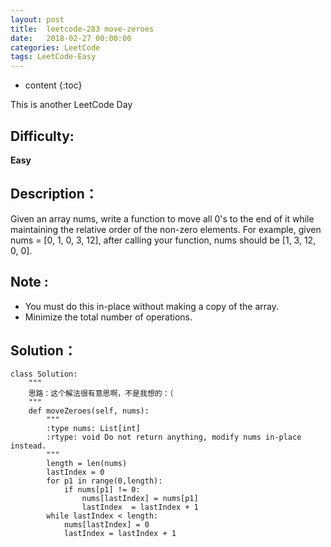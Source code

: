 ```yaml
---
layout: post
title:  leetcode-283 move-zeroes
date:   2018-02-27 00:00:00
categories: LeetCode
tags: LeetCode-Easy
---
```


* content
{:toc}

This is another LeetCode Day

## Difficulty:

**Easy**

## Description：

Given an array nums, write a function to move all 0's to the end of it 
while maintaining the relative order of the non-zero elements.
For example, given nums = [0, 1, 0, 3, 12], after calling your function, 
nums should be [1, 3, 12, 0, 0].

## Note :

- You must do this in-place without making a copy of the array.
- Minimize the total number of operations.

## Solution：

```
class Solution:
    """
    思路：这个解法很有意思啊，不是我想的：（
    """
    def moveZeroes(self, nums):
        """
        :type nums: List[int]
        :rtype: void Do not return anything, modify nums in-place instead.
        """
        length = len(nums)
        lastIndex = 0
        for p1 in range(0,length):
            if nums[p1] != 0:
                nums[lastIndex] = nums[p1]
                lastIndex  = lastIndex + 1
        while lastIndex < length:
            nums[lastIndex] = 0
            lastIndex = lastIndex + 1
```
